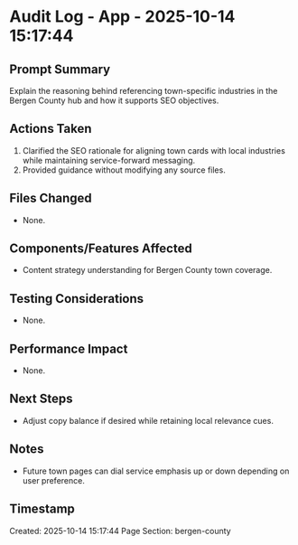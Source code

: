 # Audit Log - App - 2025-10-14 15:17:44

## Prompt Summary

Explain the reasoning behind referencing town-specific industries in the Bergen County hub and how it supports SEO objectives.

## Actions Taken

1. Clarified the SEO rationale for aligning town cards with local industries while maintaining service-forward messaging.
2. Provided guidance without modifying any source files.

## Files Changed

- None.

## Components/Features Affected

- Content strategy understanding for Bergen County town coverage.

## Testing Considerations

- None.

## Performance Impact

- None.

## Next Steps

- Adjust copy balance if desired while retaining local relevance cues.

## Notes

- Future town pages can dial service emphasis up or down depending on user preference.

## Timestamp

Created: 2025-10-14 15:17:44
Page Section: bergen-county
